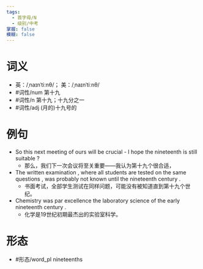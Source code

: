 ```yaml
---
tags:
  - 首字母/N
  - 级别/中考
掌握: false
模糊: false
---
```

# 词义
- 英：/ˌnaɪnˈtiːnθ/； 美：/ˌnaɪnˈtiːnθ/
- #词性/num  第十九
- #词性/n  第十九；十九分之一
- #词性/adj  (月的)十九号的
# 例句
- So this next meeting of ours will be crucial - I hope the nineteenth is still suitable ?
	- 那么，我们下一次会议将至关重要——我认为第十九个很合适，
- The written examination , where all students are tested on the same questions , was probably not known until the nineteenth century .
	- 书面考试，全部学生测试在同样问题，可能没有被知道直到第十九个世纪。
- Chemistry was par excellence the laboratory science of the early nineteenth century .
	- 化学是19世纪初期最杰出的实验室科学。
# 形态
- #形态/word_pl nineteenths
